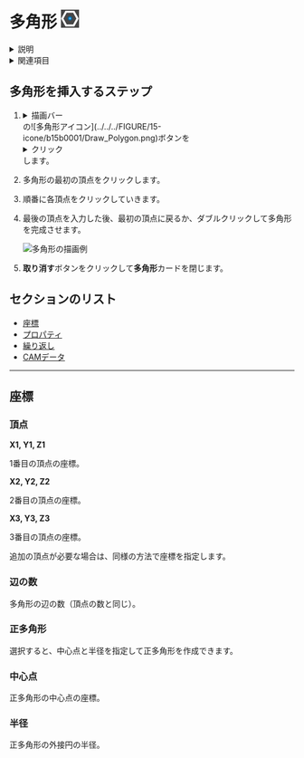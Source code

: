 # 多角形 ![多角形アイコン](../../../FIGURE/15-icone/b15b0001/Draw_Polygon.png)

<details>
<summary>説明</summary>

複数の頂点を持つ閉じた平面図形を作成します。多角形は3つ以上の頂点を連結した形状です。

多角形を作成するには、<details><summary>描画エリア</summary>形状/加工作業の作成と変更専用のエリア。</details>で直接<details><summary>クリック</summary>（1）画面上のポインタの下にあるオブジェクト（アイコン、ボタンなど）の上でマウスボタンを押す（そしてすぐに離す）行為を示します。（2）（動詞）選択したコマンドの機能を有効にするため、マウスの左ボタンを押してすぐに離します。</details>するか、<details><summary>データエリア</summary>データ入力用の特定のエリアを定義する一般的な用語です。</details>の関連<details><summary>フィールド</summary>データまたはコマンドを含む所定のエリア（データフィールドまたはコマンドフィールド）。</details>に座標を入力します。
</details>

<details>
<summary>関連項目</summary>

* [より高度な形状用のタブ](b.AbstractObjectInsertor.md#より高度な-形状用のタブ)
* [コントロール- キー - 指示](../_HTM_PARTI/H1-barreS-C.md#コントロール-キー-指示)
* [ビューの管理](../../../_USO-bSuiteComuni/Gestione-viste.md)
* [オブジェクトの表示方法](../../../_USO-bSuiteComuni/visualiz-oggetti.md)
* [平面図形または3D図形を作成する](../02-Nozioni/Dis-figure.md#平面図形または3D図形を作成する)

**描画の概念：**
* [構成平面](../02-Nozioni/PianoCostr.md)
* [平面図形または3D図形を作成する](../02-Nozioni/Dis-figure.md#平面図形または3D図形を作成する)
* [オブジェクトを操作する](../02-Nozioni/oggetti.md#オブジェクトを操作する)
* [カーソルの動きの制限および妨害](../02-Nozioni/puntatore.md#カーソルの動きの制限および妨害)
</details>

## 多角形を挿入するステップ

1. <details><summary>描画バー</summary>描画ツールを一覧表示するバー。</details>の![多角形アイコン](../../../FIGURE/15-icone/b15b0001/Draw_Polygon.png)ボタンを<details><summary>クリック</summary>（1）画面上のポインタの下にあるオブジェクト（アイコン、ボタンなど）の上でマウスボタンを押す（そしてすぐに離す）行為を示します。（2）（動詞）選択したコマンドの機能を有効にするため、マウスの左ボタンを押してすぐに離します。</details>します。

2. 多角形の最初の頂点をクリックします。

3. 順番に各頂点をクリックしていきます。

4. 最後の頂点を入力した後、最初の頂点に戻るか、ダブルクリックして多角形を完成させます。

   ![多角形の描画例](../../../FIGURE/10-videateComplete/arte4/b10b0401.gif)

5. **取り消す**ボタンをクリックして**多角形**カードを閉じます。

## セクションのリスト

* [座標](#座標)
* [プロパティ](b.AbstractObjectInsertor.md#プロパティ)
* [繰り返し](b.AbstractObjectInsertor.md#繰り返し)
* [CAMデータ](b.AbstractObjectInsertor.md#CAMデータ)

---

## 座標

### 頂点
**X1, Y1, Z1**

1番目の頂点の座標。

**X2, Y2, Z2**

2番目の頂点の座標。

**X3, Y3, Z3**

3番目の頂点の座標。

追加の頂点が必要な場合は、同様の方法で座標を指定します。

### 辺の数
多角形の辺の数（頂点の数と同じ）。

### 正多角形
選択すると、中心点と半径を指定して正多角形を作成できます。

### 中心点
正多角形の中心点の座標。

### 半径
正多角形の外接円の半径。 